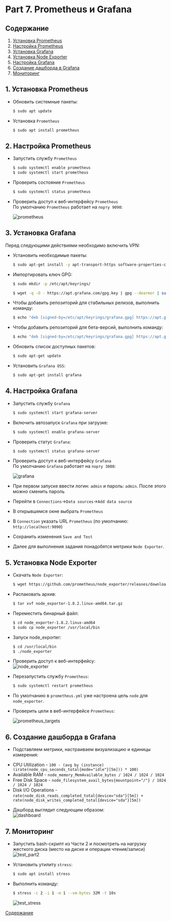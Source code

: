 # Part 7. Prometheus и Grafana

## Содержание

1. [Установка Prometheus](#1-установка-prometheus)
2. [Настройка Prometheus](#2-настройка-prometheus)
3. [Установка Grafana](#3-установка-grafana)
4. [Установка Node Exporter](#4-установка-node-exporter)
5. [Настройка Grafana](#5-настройка-grafana)
6. [Создание дашборда в Grafana](#6-создание-дашборда-в-grafana)
7. [Мониторинг](#7-мониторинг)


## 1. Установка Prometheus

* Обновить системные пакеты: <br/>
  ```sh
  $ sudo apt update
  ```

* Установка `Prometheus`<br/>
  ```sh
  $ sudo apt install prometheus
  ```

## 2. Настройка Prometheus

* Запустить службу `Prometheus`<br/>
  ```sh
  $ sudo systemctl enable prometheus
  $ sudo systemctl start prometheus
  ```

* Проверить состояние `Prometheus`<br/>
  ```sh
  $ sudo systemctl status prometheus
  ```

* Проверить доступ к веб-интерфейсу `Prometheus`<br/>
  По умолчанию `Prometheus` работает на `порту 9090`:<br/>

  ![prometheus](./img/01.png)<br/>

## 3. Установка Grafana

Перед следующими действиями необходимо включить VPN:<br/>

* Установить необходимые пакеты:<br/>
  ```sh
  $ sudo apt-get install -y apt-transport-https software-properties-common wget
  ```

* Импортировать ключ GPG:<br/>
  ```sh
  $ sudo mkdir -p /etc/apt/keyrings/

  $ wget -q -O - https://apt.grafana.com/gpg.key | gpg --dearmor | sudo tee /etc/apt/keyrings/grafana.gpg > /dev/null
  ```

* Чтобы добавить репозиторий для стабильных релизов, выполнить команду:<br/>
  ```sh
  $ echo "deb [signed-by=/etc/apt/keyrings/grafana.gpg] https://apt.grafana.com stable main" | sudo tee -a /etc/apt/sources.list.d/grafana.list
  ```

* Чтобы добавить репозиторий для бета-версий, выполнить команду:<br/>
  ```sh
  $ echo "deb [signed-by=/etc/apt/keyrings/grafana.gpg] https://apt.grafana.com beta main" | sudo tee -a /etc/apt/sources.list.d/grafana.list
  ```

* Обновить список доступных пакетов:<br/>
  ```sh
  $ sudo apt-get update
  ```

* Установить `Grafana OSS`:<br/>
  ```sh
  $ sudo apt-get install grafana
  ```

## 4. Настройка Grafana

* Запустить службу `Grafana`<br/>
  ```sh
  $ sudo systemctl start grafana-server
  ```

* Включить автозапуск `Grafana` при загрузке:<br/>
  ```sh
  $ sudo systemctl enable grafana-server
  ```

* Проверить статус `Grafana`:<br/>
  ```sh
  $ sudo systemctl status grafana-server
  ```

* Проверить доступ к веб-интерфейсу `Grafana`<br/>
  По умолчанию `Grafana` работает на `порту 3000`:<br/>

  ![grafana](./img/02.png)<br/>

* При первом запуске ввести логин: `admin` и пароль: `admin`. После этого можно сменить пароль<br/>

* Перейти в `Connections`->`Data sources`->`Add data source`<br/>

* В открывшемся окне выбрать `Prometheus`<br/>

* В `Connection` указать URL `Prometheus` (по умолчанию: `http://localhost:9090`)

* Сохранить изменения `Save and Test`<br/>

* Далее для выполнения задания понадобятся метрики `Node Exporter`.

## 5. Установка Node Exporter

* Скачать `Node Exporter`:<br/>
  ```sh
  $ wget https://github.com/prometheus/node_exporter/releases/download/v1.8.2/node_exporter-1.8.2.linux-amd64.tar.gz
  ```

* Распаковать архив:<br/>
  ```sh
  $ tar xvf node_exporter-1.8.2.linux-amd64.tar.gz
  ```

* Переместить бинарный файл:<br/>
  ```sh
  $ cd node_exporter-1.8.2.linux-amd64
  $ sudo cp node_exporter /usr/local/bin
  ```

* Запуск node_exporter:<br/>
  ```sh
  $ cd /usr/local/bin
  $ ./node_exporter
  ```

* Проверить доступ к веб-интерфейсу:<br/>
  ![node_exporter](./img/03.png)<br/>

* Перезапустить службу `Prometheus`:<br/>
  ```sh
  $ sudo systemctl restart prometheus
  ```
* По умолчанию в `prometheus.yml` уже настроена цель `node` для `node_exporter`.

* Проверить цели в веб-интерфейсе `Prometheus`:<br/>

  ![prometheus_targets](./img/04.png)<br/>

## 6. Создание дашборда в Grafana

* Подставляем метрики, настраиваем визуализацию и единицы измерения:
- CPU Utilization - `100 - (avg by (instance) (irate(node_cpu_seconds_total{mode="idle"}[5m])) * 100)`
- Available RAM - `node_memory_MemAvailable_bytes / 1024 / 1024 / 1024`
- Free Disk Space - `node_filesystem_avail_bytes{mountpoint="/"} / 1024 / 1024 / 1024`
- Disk I/O Operations - `rate(node_disk_reads_completed_total{device="sda"}[5m]) + rate(node_disk_writes_completed_total{device="sda"}[5m])`

* Дашборд выглядит следующим образом:<br/>
  ![dashboard](./img/05.png)<br/>

## 7. Мониторинг 

* Запустить bash-скрипт из Части 2 и посмотреть на нагрузку жесткого диска (место на диске и операции чтения/записи)<br/>
  ![test_part2](./img/06.png)<br/>

* Установить утилиту `stress`:<br/>
  ```sh
  $ sudo apt install stress
  ```

* Выполнить команду:<br/>
  ```sh
  $ stress -c 2 -i 1 -m 1 --vm-bytes 32M -t 10s
  ```

  ![test_stress](./img/07.png)<br/>

[Содержание](#содержание)